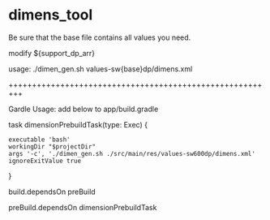 # dimens_tool

Be sure  that the base file contains all values you need.

modify ${support_dp_arr}

usage: ./dimen_gen.sh values-sw{base}dp/dimens.xml 

+++++++++++++++++++++++++++++++++++++++++++++++++++++++++

Gardle Usage:
add below to app/build.gradle

task dimensionPrebuildTask(type: Exec) {

    executable 'bash'
    workingDir "$projectDir"
    args '-c', './dimen_gen.sh ./src/main/res/values-sw600dp/dimens.xml'
    ignoreExitValue true
}

build.dependsOn preBuild

preBuild.dependsOn dimensionPrebuildTask


